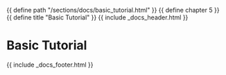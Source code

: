 {{ define path "/sections/docs/basic_tutorial.html" }}
{{ define chapter 5 }}
{{ define title "Basic Tutorial" }}
{{ include _docs_header.html }}

# Basic Tutorial



{{ include _docs_footer.html }}
